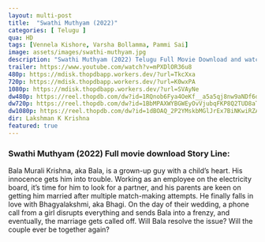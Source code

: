 ```yaml
---
layout: multi-post
title:  "Swathi Muthyam (2022)"
categories: [ Telugu ]
qua: HD
tags: [Vennela Kishore, Varsha Bollamma, Pammi Sai]
image: assets/images/swathi-muthyam.jpg
description: "Swathi Muthyam (2022) Telugu Full Movie Download and watch online 720p low file size 500 mb."
trailer: https://www.youtube.com/watch?v=mPXDlOR36u8
480p: https://mdisk.thopdbapp.workers.dev/?url=TkcXxa
720p: https://mdisk.thopdbapp.workers.dev/?url=K0wxPA
1080p: https://mdisk.thopdbapp.workers.dev/?url=SVAyNe
dw480p: https://reel.thopdb.com/dw?id=1RQnob6Fya4OeKf__a5a5qj8nw9aNDf6d
dw720p: https://reel.thopdb.com/dw?id=1BbMPAXWYBGWEyOvVjubqFKP8Q2TUD8aT
dw1080p: https://reel.thopdb.com/dw?id=1dBOAQ_2P2YMskbMGlJrEx7BiNKwiRZAk
dir: Lakshman K Krishna
featured: true
---
```


### Swathi Muthyam (2022) Full movie download Story Line:
Bala Murali Krishna, aka Bala, is a grown-up guy with a child’s heart. His innocence gets him into trouble. Working as an employee on the electricity board, it’s time for him to look for a partner, and his parents are keen on getting him married after multiple match-making attempts. He finally falls in love with Bhagyalakshmi, aka Bhagi. On the day of their wedding, a phone call from a girl disrupts everything and sends Bala into a frenzy, and eventually, the marriage gets called off. Will Bala resolve the issue? Will the couple ever be together again?

